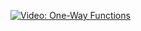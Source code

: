 [![Video: One-Way 
Functions](https://img.youtube.com/vi/8IJv-HZxQ7I)](https://youtu.be/8IJv-HZxQ7I)

